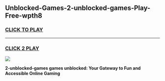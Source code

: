 
## Unblocked-Games-2-unblocked-games-Play-Free-wpth8
<h3>
<a href="https://premium76.site?title=2-unblocked-games&ref=09A">CLICK TO PLAY</a></h3>
<hr>

<h3>
<a href="https://premium76.site?title=2-unblocked-games&ref=09A">CLICK 2 PLAY</a>
  
</h3>

<a href="https://premium76.site?title=2-unblocked-games&ref=09A"><img src="https://clearcache.store/games.png"></a>


**2-unblocked-games games unblocked: Your Gateway to Fun and Accessible Online Gaming**
